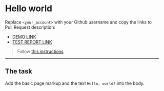 # Hello world
Replace `<your_account>` with your Github username and copy the links to Pull Request description:
- [DEMO LINK](https://andrii-yelieva.github.io/layout_hello-world/)
- [TEST REPORT LINK](https://andrii-yelieva.github.io/layout_hello-world/report/html_report/)

> Follow [this instructions](https://mate-academy.github.io/layout_task-guideline/#how-to-solve-the-layout-tasks-on-github)
___

## The task
Add the basic page markup and the text `Hello, world!` into the body.
